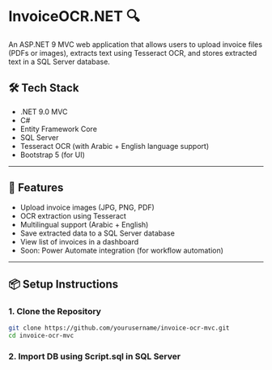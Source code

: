 ﻿# InvoiceOCR.NET 🔍

An ASP.NET 9 MVC web application that allows users to upload invoice files (PDFs or images), extracts text using Tesseract OCR, and stores extracted text in a SQL Server database.

## 🛠 Tech Stack

- .NET 9.0 MVC
- C#
- Entity Framework Core
- SQL Server
- Tesseract OCR (with Arabic + English language support)
- Bootstrap 5 (for UI)

---

## 🚀 Features

- Upload invoice images (JPG, PNG, PDF)
- OCR extraction using Tesseract
- Multilingual support (Arabic + English)
- Save extracted data to a SQL Server database
- View list of invoices in a dashboard
- Soon: Power Automate integration (for workflow automation)

---

## 📦 Setup Instructions

### 1. Clone the Repository
```bash
git clone https://github.com/yourusername/invoice-ocr-mvc.git
cd invoice-ocr-mvc
```

### 2. Import DB using Script.sql in SQL Server

